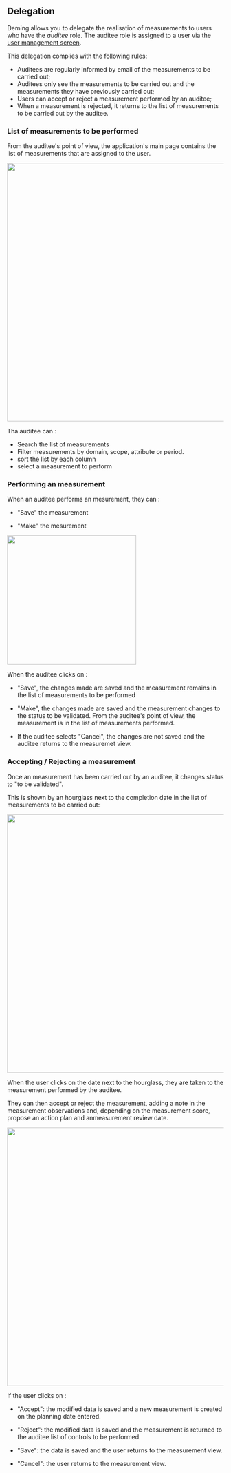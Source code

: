 ## Delegation

Deming allows you to delegate the realisation of measurements to users who have the *auditee* role.
The auditee role is assigned to a user via the [user management screen](/deming/config/#users).

This delegation complies with the following rules:

- Auditees are regularly informed by email of the measurements to be carried out;
- Auditees only see the measurements to be carried out and the measurements they have previously carried out;
- Users can accept or reject a measurement performed by an auditee;
- When a measurement is rejected, it returns to the list of measurements to be carried out by the auditee.


### List of measurements to be performed

From the auditee's point of view, the application's main page contains the list of measurements that are assigned to the user.

[<img src="/deming/images/d1.png" width="600">](/deming/images/d1.png)

Tha auditee can :

- Search the list of measurements
- Filter measurements by domain, scope, attribute or period.
- sort the list by each column
- select a measurement to perform

### Performing an measurement

When an auditee performs an mesurement, they can :

- "Save" the measurement

- "Make" the mesurement

[<img src="/deming/images/d2.png" width="300">](/deming/images/d2.png)

When the auditee clicks on :

- "Save", the changes made are saved and the measurement remains in the list of measurements to be performed

- "Make", the changes made are saved and the measurement changes to the status to be validated. From the auditee's point of view, the measurement is in the list of measurements performed.

- If the auditee selects "Cancel", the changes are not saved and the auditee returns to the measuremet view.

### Accepting / Rejecting a measurement

Once an measurement has been carried out by an auditee, it changes status to "to be validated".

This is shown by an hourglass next to the completion date in the list of measurements to be carried out:

[<img src="/deming/images/d3.png" width="600">](/deming/images/d3.png)

When the user clicks on the date next to the hourglass, they are taken to the measurement performed by the auditee.

They can then accept or reject the measurement, adding a note in the measurement observations and, depending on the measurement score, propose an action plan and anmeasurement review date.

[<img src="/deming/images/d4.png" width="600">](/deming/images/d4.png)

If the user clicks on :

- "Accept": the modified data is saved and a new measurement is created on the planning date entered.

- "Reject": the modified data is saved and the measurement is returned to the auditee list of controls to be performed.

- "Save": the data is saved and the user returns to the measurement view.

- "Cancel": the user returns to the measurement view.
